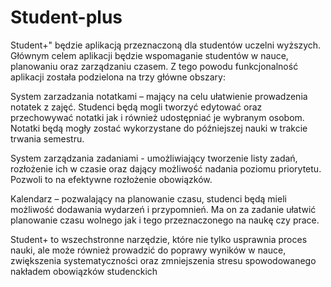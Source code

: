 # Student-plus
Student+" będzie aplikacją przeznaczoną dla studentów uczelni wyższych. Głównym celem aplikacji będzie wspomaganie studentów w nauce, planowaniu oraz zarządzaniu czasem. Z tego powodu funkcjonalność aplikacji została podzielona na trzy główne obszary: 

System zarzadzania notatkami – mający na celu ułatwienie prowadzenia notatek z zajęć. Studenci będą mogli tworzyć edytować oraz przechowywać notatki jak i również udostępniać je wybranym osobom. Notatki będą mogły zostać wykorzystane do późniejszej nauki w trakcie trwania semestru. 

System zarządzania zadaniami - umożliwiający tworzenie listy zadań, rozłożenie ich w czasie oraz dający możliwość nadania poziomu priorytetu. Pozwoli to na efektywne rozłożenie obowiązków.  

Kalendarz – pozwalający na planowanie czasu, studenci będą mieli możliwość dodawania wydarzeń i przypomnień. Ma on za zadanie ułatwić planowanie czasu wolnego jak i tego przeznaczonego na naukę czy prace. 

Student+ to wszechstronne narzędzie, które nie tylko usprawnia proces nauki, ale może również prowadzić do poprawy wyników w nauce, zwiększenia systematyczności oraz zmniejszenia stresu spowodowanego nakładem obowiązków studenckich 
